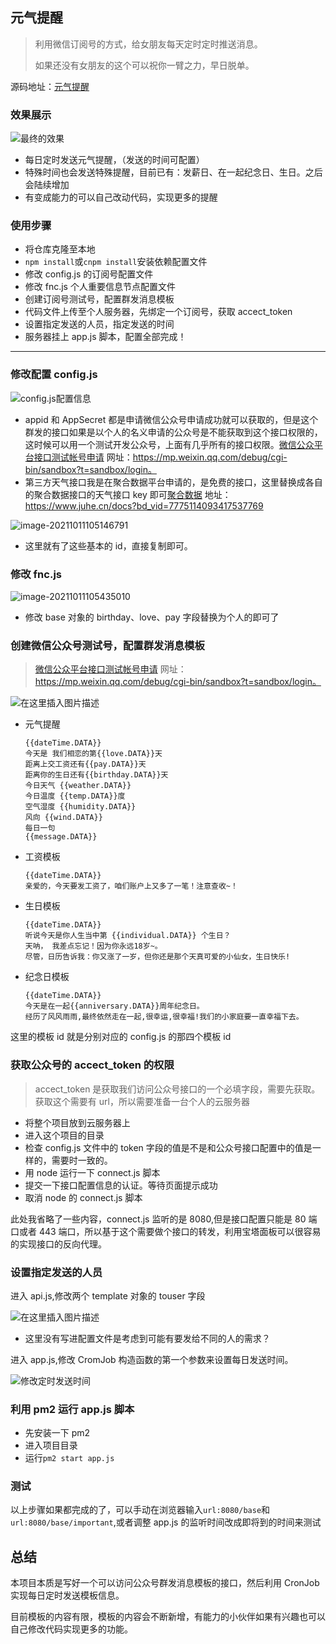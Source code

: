 ## 元气提醒

> 利用微信订阅号的方式，给女朋友每天定时定时推送消息。
>
> 如果还没有女朋友的这个可以祝你一臂之力，早日脱单。

源码地址：[元气提醒](https://gitee.com/jimmyxuexue/daily-push-to-girlfriend)

### 效果展示

![最终的效果](https://img-blog.csdnimg.cn/94a6b22e8899464dbdfbaf11ba7ca675.jpg?x-oss-process=image/watermark,type_ZHJvaWRzYW5zZmFsbGJhY2s,shadow_50,text_Q1NETiBASmltbXnpm6rpm6o=,size_20,color_FFFFFF,t_70,g_se,x_16)

- 每日定时发送元气提醒，（发送的时间可配置）
- 特殊时间也会发送特殊提醒，目前已有：发薪日、在一起纪念日、生日。之后会陆续增加
- 有变成能力的可以自己改动代码，实现更多的提醒

### 使用步骤

- 将仓库克隆至本地
- `npm install`或`cnpm install`安装依赖配置文件
- 修改 config.js 的订阅号配置文件
- 修改 fnc.js 个人重要信息节点配置文件
- 创建订阅号测试号，配置群发消息模板
- 代码文件上传至个人服务器，先绑定一个订阅号，获取 accect_token
- 设置指定发送的人员，指定发送的时间
- 服务器挂上 app.js 脚本，配置全部完成！

---

### 修改配置 config.js

![config.js配置信息](https://img-blog.csdnimg.cn/853858be1d8549de803ac820ceee0224.png?x-oss-process=image/watermark,type_ZHJvaWRzYW5zZmFsbGJhY2s,shadow_50,text_Q1NETiBASmltbXnpm6rpm6o=,size_20,color_FFFFFF,t_70,g_se,x_16)

- appid 和 AppSecret 都是申请微信公众号申请成功就可以获取的，但是这个群发的接口如果是以个人的名义申请的公众号是不能获取到这个接口权限的，这时候可以用一个测试开发公众号，上面有几乎所有的接口权限。[微信公众平台接口测试帐号申请](https://mp.weixin.qq.com/debug/cgi-bin/sandbox?t=sandbox/login) 网址：https://mp.weixin.qq.com/debug/cgi-bin/sandbox?t=sandbox/login。
- 第三方天气接口我是在聚合数据平台申请的，是免费的接口，这里替换成各自的聚合数据接口的天气接口 key 即可[聚合数据](https://www.juhe.cn/docs?bd_vid=7775114093417537769) 地址：https://www.juhe.cn/docs?bd_vid=7775114093417537769

![image-20211011105146791](https://p3-juejin.byteimg.com/tos-cn-i-k3u1fbpfcp/3a3abed43d0b4af79d5fb0742b46e8a8~tplv-k3u1fbpfcp-watermark.image?)

- 这里就有了这些基本的 id，直接复制即可。

### 修改 fnc.js

![image-20211011105435010](https://p3-juejin.byteimg.com/tos-cn-i-k3u1fbpfcp/01f63c1aaeeb4c98bbfafcca8a52d463~tplv-k3u1fbpfcp-watermark.image?)

- 修改 base 对象的 birthday、love、pay 字段替换为个人的即可了

### 创建微信公众号测试号，配置群发消息模板

> [微信公众平台接口测试帐号申请](https://mp.weixin.qq.com/debug/cgi-bin/sandbox?t=sandbox/login) 网址：https://mp.weixin.qq.com/debug/cgi-bin/sandbox?t=sandbox/login。

![在这里插入图片描述](https://img-blog.csdnimg.cn/6994ad19e0e149f686517817d00c82fb.png?x-oss-process=image/watermark,type_ZHJvaWRzYW5zZmFsbGJhY2s,shadow_50,text_Q1NETiBASmltbXnpm6rpm6o=,size_20,color_FFFFFF,t_70,g_se,x_16)

- 元气提醒

  ```
  {{dateTime.DATA}}
  今天是 我们相恋的第{{love.DATA}}天
  距离上交工资还有{{pay.DATA}}天
  距离你的生日还有{{birthday.DATA}}天
  今日天气 {{weather.DATA}}
  今日温度 {{temp.DATA}}度
  空气湿度 {{humidity.DATA}}
  风向 {{wind.DATA}}
  每日一句
  {{message.DATA}}
  ```

- 工资模板

  ```
  {{dateTime.DATA}}
  亲爱的，今天要发工资了，咱们账户上又多了一笔！注意查收~！
  ```

- 生日模板

  ```
  {{dateTime.DATA}}
  听说今天是你人生当中第 {{individual.DATA}} 个生日？
  天呐， 我差点忘记！因为你永远18岁~。
  尽管，日历告诉我：你又涨了一岁，但你还是那个天真可爱的小仙女，生日快乐!
  ```

- 纪念日模板

  ```
  {{dateTime.DATA}}
  今天是在一起{{anniversary.DATA}}周年纪念日。
  经历了风风雨雨,最终依然走在一起,很幸运,很幸福!我们的小家庭要一直幸福下去。
  ```

这里的模板 id 就是分别对应的 config.js 的那四个模板 id

### 获取公众号的 accect_token 的权限

> accect_token 是获取我们访问公众号接口的一个必填字段，需要先获取。获取这个需要有 url，所以需要准备一台个人的云服务器

- 将整个项目放到云服务器上
- 进入这个项目的目录
- 检查 config.js 文件中的 token 字段的值是不是和公众号接口配置中的值是一样的，需要时一致的。
- 用 node 运行一下 connect.js 脚本
- 提交一下接口配置信息的认证。等待页面提示成功
- 取消 node 的 connect.js 脚本

此处我省略了一些内容，connect.js 监听的是 8080,但是接口配置只能是 80 端口或者 443 端口，所以基于这个需要做个接口的转发，利用宝塔面板可以很容易的实现接口的反向代理。

### 设置指定发送的人员

进入 api.js,修改两个 template 对象的 touser 字段

![在这里插入图片描述](https://img-blog.csdnimg.cn/6095e2807d7741dfb3fced2e5845e12c.png?x-oss-process=image/watermark,type_ZHJvaWRzYW5zZmFsbGJhY2s,shadow_50,text_Q1NETiBASmltbXnpm6rpm6o=,size_20,color_FFFFFF,t_70,g_se,x_16)

- 这里没有写进配置文件是考虑到可能有要发给不同的人的需求？

进入 app.js,修改 CromJob 构造函数的第一个参数来设置每日发送时间。

![修改定时发送时间](https://img-blog.csdnimg.cn/08f716dee601488689d3841b44196a5d.png?x-oss-process=image/watermark,type_ZHJvaWRzYW5zZmFsbGJhY2s,shadow_50,text_Q1NETiBASmltbXnpm6rpm6o=,size_20,color_FFFFFF,t_70,g_se,x_16)

### 利用 pm2 运行 app.js 脚本

- 先安装一下 pm2
- 进入项目目录
- 运行`pm2 start app.js`

### 测试

以上步骤如果都完成的了，可以手动在浏览器输入`url:8080/base`和`url:8080/base/important`,或者调整 app.js 的监听时间改成即将到的时间来测试

## 总结

本项目本质是写好一个可以访问公众号群发消息模板的接口，然后利用 CronJob 实现每日定时发送模板信息。

目前模板的内容有限，模板的内容会不断新增，有能力的小伙伴如果有兴趣也可以自己修改代码实现更多的功能。

